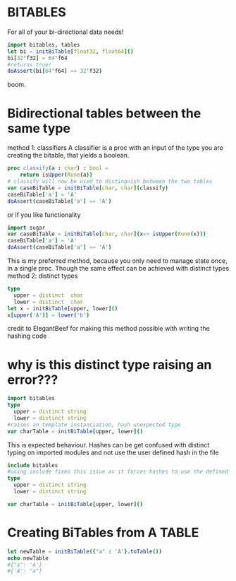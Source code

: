 # BITABLES
For all of your bi-directional data needs!

```nim
import bitables, tables
let bi = initBiTable[float32, float64]()
bi[32'f32] = 64'f64
#returns true!
doAssert(bi[64'f64] == 32'f32)
```
boom.

# Bidirectional tables between the same type
method 1: classifiers
A classifier is a proc with an input of the type you are creating the bitable, that yields a boolean.

```nim
proc classify(a : char) : bool =
    return isUpper(Rune(a))
# classify will now be used to distinguish between the two tables
var caseBiTable = initBiTable[char, char](classify)
caseBiTable['a'] = 'A'
doAssert(caseBiTable['a'] == 'A')
```
or if you like functionality
```nim
import sugar
var caseBiTable = initBiTable[char, char](x=> isUpper(Rune(x)))
caseBiTable['a'] = 'A'
doAssert(caseBiTable['a'] == 'A')
```

This is my preferred method, because you only need to manage state once, in a single proc. Though the same effect can be achieved with distinct types
method 2: distinct types
```nim
type
  upper = distinct  char
  lower = distinct  char
let x = initBiTable[upper, lower]()
x[upper('A')] = lower('b')
```

credit to ElegantBeef for making this method possible with writing the hashing code

# why is this distinct type raising an error???
```nim
import bitables
type    
  upper = distinct string
  lower = distinct string
#raises an template instanciation, hash unexpected type
var charTable = initBiTable[upper, lower]()
```
This is expected behaviour. Hashes can be get confused with distinct typing on imported modules and not use the user defined hash in the file

```nim
include bitables
#using include fixes this issue as it forces hashes to use the defined hash proc
type    
  upper = distinct string
  lower = distinct string

var charTable = initBiTable[upper, lower]()
```


# Creating BiTables from A TABLE
```nim
let newTable = initBiTable({"a" : 'A'}.toTable())
echo newTable
#{"a": 'A'}  
#{'A': "a"}
```
